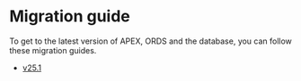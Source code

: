 # Migration guide

To get to the latest version of APEX, ORDS and the database, you can follow these migration guides.

- [v25.1](./25-1.md)
